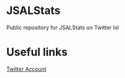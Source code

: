 # JSALStats
Public repository for JSALStats on Twitter lol

<!--
CURRENTLY EDITING
# NPM modules
## eslint
Note *eslint isn't required. However, it does make JS development a lot easier*
-->

# Useful links
[Twitter Account](https://wwww.twitter.com/jsalstats)